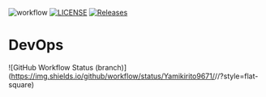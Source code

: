 ![workflow](https://github.com/Yamikirito9671/sem/actions/workflows/main.yml/badge.svg)
[![LICENSE](https://img.shields.io/github/license/Yamikirito9671/devops.svg?style=flat-square)](https://github.com/Yamikirito9671/devops/blob/master/LICENSE)
[![Releases](https://img.shields.io/github/release/Yamikirito9671/devops/all.svg?style=flat-square)](https://github.com/Yamikirito9671/devops/releases)
# DevOps
![GitHub Workflow Status (branch)](https://img.shields.io/github/workflow/status/Yamikirito9671/<repository>/<action name taken from main.yml>/<branch>?style=flat-square)
